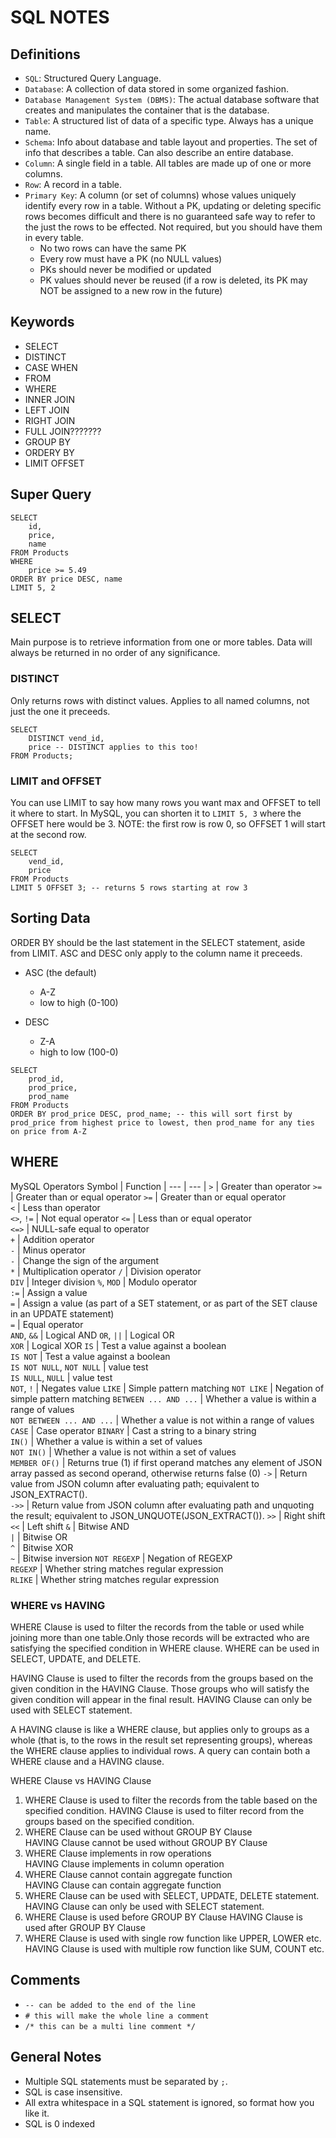 # SQL NOTES

## Definitions

- `SQL`: Structured Query Language.
- `Database`: A collection of data stored in some organized fashion.
- `Database Management System (DBMS)`: The actual database software that creates and manipulates the container that is the database.
- `Table`: A structured list of data of a specific type. Always has a unique name. 
- `Schema`: Info about database and table layout and properties. The set of info that describes a table. Can also describe an entire database.
- `Column`: A single field in a table. All tables are made up of one or more columns.
- `Row`: A record in a table.
- `Primary Key`: A column (or set of columns) whose values uniquely identify every row in a table. Without a PK, updating or deleting specific rows becomes difficult and there is no guaranteed safe way to refer to the just the rows to be effected. Not required, but you should have them in every table.
    - No two rows can have the same PK
    - Every row must have a PK (no NULL values)
    - PKs should never be modified or updated
    - PK values should never be reused (if a row is deleted, its PK may NOT be assigned to a new row in the future)

## Keywords

- SELECT
- DISTINCT
- CASE WHEN
- FROM
- WHERE
- INNER JOIN
- LEFT JOIN
- RIGHT JOIN
- FULL JOIN???????
- GROUP BY
- ORDERY BY
- LIMIT OFFSET

## Super Query

```
SELECT
    id,
    price,
    name
FROM Products
WHERE
    price >= 5.49
ORDER BY price DESC, name
LIMIT 5, 2
```

## SELECT

Main purpose is to retrieve information from one or more tables. Data will always be returned in no order of any significance.

### DISTINCT

Only returns rows with distinct values. Applies to all named columns, not just the one it preceeds.

```
SELECT
    DISTINCT vend_id,
    price -- DISTINCT applies to this too!
FROM Products;
```

### LIMIT and OFFSET

You can use LIMIT to say how many rows you want max and OFFSET to tell it where to start. 
In MySQL, you can shorten it to `LIMIT 5, 3` where the OFFSET here would be 3.
NOTE: the first row is row 0, so OFFSET 1 will start at the second row.

```
SELECT
    vend_id,
    price
FROM Products
LIMIT 5 OFFSET 3; -- returns 5 rows starting at row 3
```

## Sorting Data

ORDER BY should be the last statement in the SELECT statement, aside from LIMIT.
ASC and DESC only apply to the column name it preceeds.

- ASC (the default)
    - A-Z
    - low to high (0-100)

- DESC
    - Z-A
    - high to low (100-0)

```
SELECT
    prod_id,
    prod_price,
    prod_name
FROM Products
ORDER BY prod_price DESC, prod_name; -- this will sort first by prod_price from highest price to lowest, then prod_name for any ties on price from A-Z
```

## WHERE

MySQL Operators
Symbol | Function |
--- | --- |
`>` | Greater than operator
`>=` |	    Greater than or equal operator
`>=` |	    Greater than or equal operator		
`<`	  |      Less than operator		
`<>`, `!=` |	Not equal operator
`<=`	|    Less than or equal operator		
`<=>`	 |   NULL-safe equal to operator	
`+`	       | Addition operator		
`-`	       | Minus operator		
`-`	       | Change the sign of the argument			
`*`	       | Multiplication operator
`/`	   |     Division operator				
`DIV` |	Integer division
`%`, `MOD` |	Modulo operator				
`:=`	|    Assign a value		
`=`	     |   Assign a value (as part of a SET statement, or as part of the SET clause in an UPDATE statement)		
`=`	      |  Equal operator		
`AND`, `&&` |	Logical AND	
`OR`, `||` |	Logical OR	
`XOR` |	Logical XOR	
`IS` |	Test a value against a boolean		
`IS NOT` |	Test a value against a boolean		
`IS NOT NULL`, `NOT NULL` | value test		
`IS NULL`, `NULL` | value test		
`NOT`, `!` |	Negates value
`LIKE` |	Simple pattern matching	
`NOT LIKE` |	Negation of simple pattern matching	
`BETWEEN ... AND ...` |	Whether a value is within a range of values			
`NOT BETWEEN ... AND ...` |	Whether a value is not within a range of values		
`CASE` |	Case operator
`BINARY` |	Cast a string to a binary string				
`IN()` |	Whether a value is within a set of values	
`NOT IN()` |	Whether a value is not within a set of values		
`MEMBER OF()` |	Returns true (1) if first operand matches any element of JSON array passed as second operand, otherwise returns false (0)
`->`	|    Return value from JSON column after evaluating path; equivalent to JSON_EXTRACT().		
`->>`	 |   Return value from JSON column after evaluating path and unquoting the result; equivalent to JSON_UNQUOTE(JSON_EXTRACT()).
`>>` | Right shift				
`<<`	|    Left shift	
`&`	     |   Bitwise AND		
`|` |	Bitwise OR		
`^`	 |       Bitwise XOR	
`~` |	Bitwise inversion
`NOT REGEXP` |	Negation of REGEXP			
`REGEXP` |	Whether string matches regular expression		
`RLIKE` |	Whether string matches regular expression	

### WHERE vs HAVING

WHERE Clause is used to filter the records from the table or used while joining more than one table.Only those records will be extracted who are satisfying the specified condition in WHERE clause. WHERE can be used in SELECT, UPDATE, and DELETE. 

HAVING Clause is used to filter the records from the groups based on the given condition in the HAVING Clause. Those groups who will satisfy the given condition will appear in the final result. HAVING Clause can only be used 
with SELECT statement. 

A HAVING clause is like a WHERE clause, but applies only to groups as a whole (that is, to the rows in the result set representing groups), whereas the WHERE clause applies to individual rows. A query can contain both a WHERE clause and a HAVING clause. 

WHERE Clause vs HAVING Clause
1.	WHERE Clause is used to filter the records from the table based on the specified condition.	
    HAVING Clause is used to filter record from the groups based on the specified condition.
2.	WHERE Clause can be used without GROUP BY Clause	
    HAVING Clause cannot be used without GROUP BY Clause
3.	WHERE Clause implements in row operations	
    HAVING Clause implements in column operation
4.	WHERE Clause cannot contain aggregate function	
    HAVING Clause can contain aggregate function
5.	WHERE Clause can be used with SELECT, UPDATE, DELETE statement.	
    HAVING Clause can only be used with SELECT statement.
6.	WHERE Clause is used before GROUP BY Clause	
    HAVING Clause is used after GROUP BY Clause
7.	WHERE Clause is used with single row function like UPPER, LOWER etc.	
    HAVING Clause is used with multiple row function like SUM, COUNT etc.

## Comments
- `-- can be added to the end of the line`
- `# this will make the whole line a comment`
- `/* this can be a multi line comment */`

## General Notes

- Multiple SQL statements must be separated by `;`.
- SQL is case insensitive.
- All extra whitespace in a SQL statement is ignored, so format how you like it.
- SQL is 0 indexed

